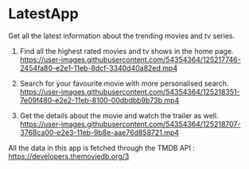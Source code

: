 # LatestApp
Get all the latest information about the trending movies and tv series.  


1. Find all the highest rated movies and tv shows in the home page.
https://user-images.githubusercontent.com/54354364/125217746-2454fa80-e2e1-11eb-8dcf-3340d40a82ed.mp4

2. Search for your favourite movie with more personalised search.
https://user-images.githubusercontent.com/54354364/125218351-7e09f480-e2e2-11eb-8100-00dbdbb9b73b.mp4


3. Get the details about the movie and watch the trailer as well.
https://user-images.githubusercontent.com/54354364/125218707-3768ca00-e2e3-11eb-9b8e-aae76d858721.mp4



All the data in this app is fetched through the TMDB API : https://developers.themoviedb.org/3

